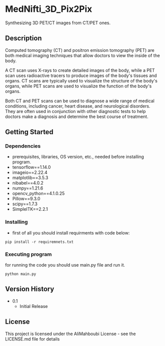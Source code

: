# MedNifti_3D_Pix2Pix
Synthesizing 3D PET/CT images from CT/PET ones.

## Description

Computed tomography (CT) and positron emission tomography (PET) are both medical imaging techniques that allow doctors to view the inside of the body.

A CT scan uses X-rays to create detailed images of the body, while a PET scan uses radioactive tracers to produce images of the body's tissues and organs. CT scans are typically used to visualize the structure of the body's organs, while PET scans are used to visualize the function of the body's organs.

Both CT and PET scans can be used to diagnose a wide range of medical conditions, including cancer, heart disease, and neurological disorders. They are often used in conjunction with other diagnostic tests to help doctors make a diagnosis and determine the best course of treatment.
## Getting Started

### Dependencies
* prerequisites, libraries, OS version, etc., needed before installing program.
* tensorflow==1.14.0
* imageio==2.22.4
* matplotlib==3.5.3
* nibabel==4.0.2
* numpy==1.21.6
* opencv_python==4.1.0.25
* Pillow==9.3.0
* scipy==1.7.3
* SimpleITK==2.2.1

### Installing

* first of all you should install requirments with code below:
```
pip install -r requiremnets.txt
```


### Executing program
for running the code you should use main.py file and run it.
```
python main.py
```

## Version History

* 0.1
    * Initial Release

## License

This project is licensed under the AliMahboubi License - see the LICENSE.md file for details


